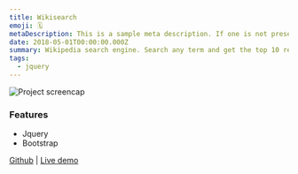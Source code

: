 ```yaml
---
title: Wikisearch
emoji: 🗓
metaDescription: This is a sample meta description. If one is not present in your page/project's front matter, the default metadata.desciption will be used instead.
date: 2018-05-01T00:00:00.000Z
summary: Wikipedia search engine. Search any term and get the top 10 results.
tags:
  - jquery
---
```


![Project screencap](https://res.cloudinary.com/phearts/image/upload/v1625382678/github/wikisearch02.jpg)

### Features

- Jquery
- Bootstrap

[Github](https://github.com/ph81/wikisearch) | [Live demo](https://ph81.github.io/wikisearch/)
